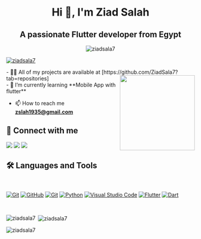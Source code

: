 <h1 align="center">Hi 👋, I'm Ziad Salah</h1>
<h2 align="center">A passionate Flutter developer from Egypt</h2>
<p align="center"> <img src="https://komarev.com/ghpvc/?username=ziadsala7&label=Profile%20views&color=0e75b6&style=flat" alt="ziadsala7" /> </p>

<p align="left"> <a href="https://github.com/ryo-ma/github-profile-trophy"><img src="https://github-profile-trophy.vercel.app/?username=ziadsala7" alt="ziadsala7" /></a> </p>
- 👨‍💻 All of my projects are available at [https://github.com/ZiadSala7?tab=repositories]
<img align="right" src="https://user-images.githubusercontent.com/63050133/156676671-d5b2e362-97d4-4404-9447-dd71ddfea82f.gif" width = 200px/>

<br>
- 🌱 I’m currently learning **Mobile App with flutter**

- 📫 How to reach me **zslah1935@gmail.com**





## 📩 Connect with me
<p align="left">
    <a href="mailto:zslah1935@gmail.com" title="Gmail"><img src="https://img.shields.io/badge/gmail-%23F05033.svg?style=for-the-badge&logo=gmail&logoColor=white"/></a>  
<a href="https://www.facebook.com/zezo.salah.73700" title="Facebook"><img src="https://img.shields.io/badge/Facebook-%231877F2.svg?style=for-the-badge&logo=Facebook&logoColor=white"/></a>
    <a href="https://www.linkedin.com/in/ziad-salah-338378262/" title="LinkedIn"><img src="https://img.shields.io/badge/linkedin-%230077B5.svg?style=for-the-badge&logo=linkedin&logoColor=white"/></a>  
</p>

## 🛠 Languages and Tools
<br>
<p align="left">
<a href="https://www.w3schools.com/cpp/" title="Git"><img src="https://img.shields.io/badge/c++-%23F05034.svg?style=for-the-badge&logo=cpp&logoColor=red" alt="Git"></a>
<a href="https://github.com/" title="GitHub"><img src="https://img.shields.io/badge/github-%23121011.svg?style=for-the-badge&logo=github&logoColor=white" alt="GitHub"></a>
<a href="https://git-scm.com/" title="Git"><img src="https://img.shields.io/badge/git-%23F05033.svg?style=for-the-badge&logo=git&logoColor=white" alt="Git"></a>
<a href="https://www.python.org/" title="Python"><img src="https://img.shields.io/badge/python-3670A0?style=for-the-badge&logo=python&logoColor=ffdd54" alt="Python"></a>
<a href="https://code.visualstudio.com/" title="Visual Studio Code"><img src="https://img.shields.io/badge/Visual%20Studio%20Code-0078d7.svg?style=for-the-badge&logo=visual-studio-code&logoColor=white" alt="Visual Studio Code"></a>
<a href="https://flutter.dev" title="Flutter"><img src="https://img.shields.io/badge/flutter-%231572B6.svg?style=for-the-badge&logo=flutter&logoColor=white" alt="Flutter"></a>
<a href="https://dart.dev" title="Dart"><img src="https://img.shields.io/badge/dart-%231572B6.svg?style=for-the-badge&logo=dart&logoColor=white" alt="Dart"></a>
</p>

<br/>

<p><img align="left" src="https://github-readme-stats.vercel.app/api/top-langs?username=ziadsala7&show_icons=true&locale=en&layout=compact" alt="ziadsala7" /></p>

<p>&nbsp;<img align="center" src="https://github-readme-stats.vercel.app/api?username=ziadsala7&show_icons=true&locale=en" alt="ziadsala7" /></p>

<p><img align="center" src="https://github-readme-streak-stats.herokuapp.com/?user=ziadsala7&" alt="ziadsala7" /></p>
